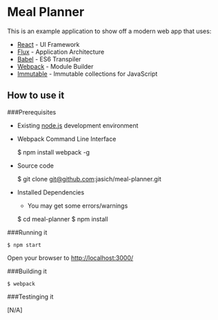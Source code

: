 Meal Planner
============

This is an example application to show off a modern web app that uses:

  * [React](http://facebook.github.io/react/) - UI Framework
  * [Flux](http://facebook.github.io/flux/) - Application Architecture
  * [Babel](https://babeljs.io/) - ES6 Transpiler
  * [Webpack](http://webpack.github.io/) - Module Builder
  * [Immutable](http://facebook.github.io/immutable-js/) - Immutable collections for JavaScript


## How to use it

###Prerequisites

  * Existing [node.js](http://nodejs.org/) development environment
  * Webpack Command Line Interface


    $ npm install webpack -g

  * Source code


    $ git clone git@github.com:jasich/meal-planner.git

  * Installed Dependencies
    *  You may get some errors/warnings


    $ cd meal-planner
    $ npm install

###Running it


    $ npm start

Open your browser to [http://localhost:3000/](http://localhost:3000/)

###Building it


    $ webpack

###Testinging it

[N/A]
